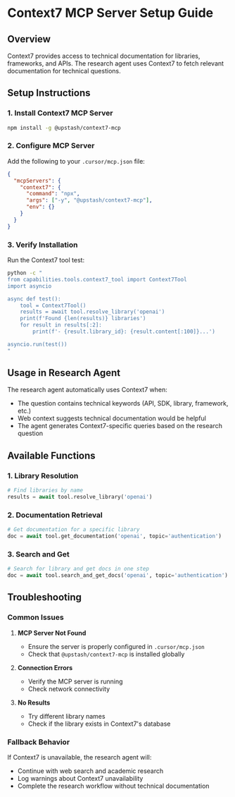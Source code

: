 <!-- FILE_MAP_BEGIN 
<!--
{"file_metadata":{"title":"Context7 MCP Server Setup Guide","description":"This document provides detailed instructions for installing, configuring, and using the Context7 MCP Server, including integration with the research agent, available functions, and troubleshooting guidance.","last_updated":"2025-07-31","type":"documentation"},"ai_instructions":"Analyze the document to identify logical sections based on the heading hierarchy and content themes. Extract key elements such as code blocks, configuration snippets, and important concepts that aid in understanding the setup and usage of the Context7 MCP Server. Ensure all line numbers are accurate and sections do not overlap. Provide clear, descriptive names and descriptions for sections and key elements to facilitate navigation and comprehension.","sections":[{"name":"Document Title","description":"The main title of the document introducing the Context7 MCP Server Setup Guide.","line_start":7,"line_end":7},{"name":"Overview","description":"Introduction to Context7 and its role in providing technical documentation for libraries, frameworks, and APIs, and its use by the research agent.","line_start":9,"line_end":11},{"name":"Setup Instructions","description":"Step-by-step instructions for installing, configuring, and verifying the Context7 MCP Server.","line_start":12,"line_end":51},{"name":"Usage in Research Agent","description":"Explanation of how the research agent automatically utilizes Context7 based on technical keywords and context.","line_start":52,"line_end":58},{"name":"Available Functions","description":"Descriptions and code examples of the main functions provided by Context7 for library resolution, documentation retrieval, and combined search and get operations.","line_start":59,"line_end":78},{"name":"Troubleshooting","description":"Common issues encountered when using Context7 MCP Server and fallback behavior of the research agent when Context7 is unavailable.","line_start":79,"line_end":104}],"key_elements":[{"name":"Install Context7 MCP Server Code Block","description":"Bash command to globally install the Context7 MCP Server package using npm.","line":15},{"name":"MCP Server Configuration JSON","description":"JSON snippet showing how to configure the Context7 MCP Server in the .cursor/mcp.json file.","line":21},{"name":"Verify Installation Python Test Script","description":"Python asynchronous script to test the Context7 tool by resolving a library and printing results.","line":35},{"name":"Library Resolution Code Example","description":"Python code snippet demonstrating how to find libraries by name using the Context7 tool.","line":62},{"name":"Documentation Retrieval Code Example","description":"Python code snippet showing how to get documentation for a specific library and topic.","line":67},{"name":"Search and Get Documentation Code Example","description":"Python code snippet illustrating how to search for a library and retrieve documentation in one step.","line":73},{"name":"Common Issues List","description":"Enumerated list of common problems such as MCP Server not found, connection errors, and no results, with troubleshooting tips.","line":81},{"name":"Fallback Behavior Description","description":"Explanation of the research agent's fallback actions when Context7 is unavailable, including continuing research and logging warnings.","line":96}]}
-->
<!-- FILE_MAP_END -->

# Context7 MCP Server Setup Guide

## Overview
Context7 provides access to technical documentation for libraries, frameworks, and APIs. The research agent uses Context7 to fetch relevant documentation for technical questions.

## Setup Instructions

### 1. Install Context7 MCP Server
```bash
npm install -g @upstash/context7-mcp
```

### 2. Configure MCP Server
Add the following to your `.cursor/mcp.json` file:

```json
{
  "mcpServers": {
    "context7": {
      "command": "npx",
      "args": ["-y", "@upstash/context7-mcp"],
      "env": {}
    }
  }
}
```

### 3. Verify Installation
Run the Context7 tool test:
```bash
python -c "
from capabilities.tools.context7_tool import Context7Tool
import asyncio

async def test():
    tool = Context7Tool()
    results = await tool.resolve_library('openai')
    print(f'Found {len(results)} libraries')
    for result in results[:2]:
        print(f'- {result.library_id}: {result.content[:100]}...')

asyncio.run(test())
"
```

## Usage in Research Agent

The research agent automatically uses Context7 when:
- The question contains technical keywords (API, SDK, library, framework, etc.)
- Web context suggests technical documentation would be helpful
- The agent generates Context7-specific queries based on the research question

## Available Functions

### 1. Library Resolution
```python
# Find libraries by name
results = await tool.resolve_library('openai')
```

### 2. Documentation Retrieval
```python
# Get documentation for a specific library
doc = await tool.get_documentation('openai', topic='authentication')
```

### 3. Search and Get
```python
# Search for library and get docs in one step
doc = await tool.search_and_get_docs('openai', topic='authentication')
```

## Troubleshooting

### Common Issues

1. **MCP Server Not Found**
   - Ensure the server is properly configured in `.cursor/mcp.json`
   - Check that `@upstash/context7-mcp` is installed globally

2. **Connection Errors**
   - Verify the MCP server is running
   - Check network connectivity

3. **No Results**
   - Try different library names
   - Check if the library exists in Context7's database

### Fallback Behavior
If Context7 is unavailable, the research agent will:
- Continue with web search and academic research
- Log warnings about Context7 unavailability
- Complete the research workflow without technical documentation